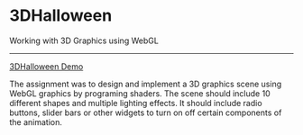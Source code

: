 # 3DHalloween

Working with 3D Graphics using WebGL

---

[3DHalloween Demo](3DHalloween.gif)

The assignment was to design and implement a 3D graphics scene using WebGL graphics by programing shaders. The scene should include 10 different shapes and multiple lighting effects. It should include radio buttons, slider bars or other widgets to turn on off certain components of
the animation.
